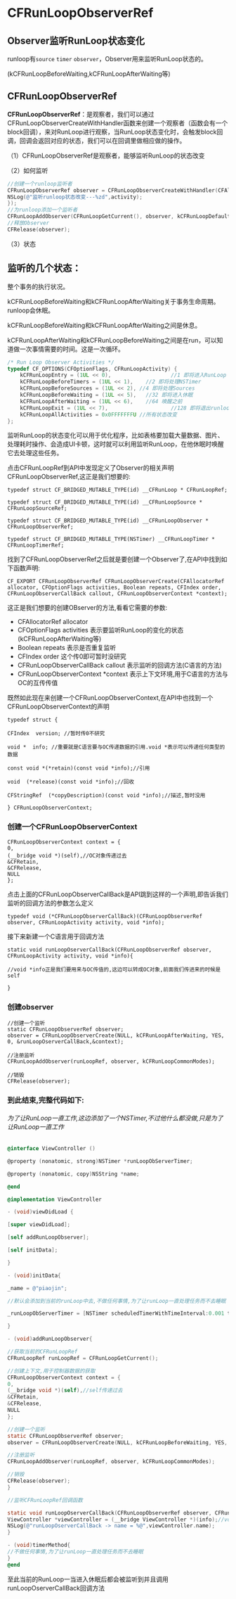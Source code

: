 # CFRunLoopObserverRef

## Observer监听RunLoop状态变化

runloop有`source` `timer` `observer`，Observer用来监听RunLoop状态的。

(kCFRunLoopBeforeWaiting,kCFRunLoopAfterWaiting等)

## CFRunLoopObserverRef

**CFRunLoopObserverRef**：是观察者，我们可以通过CFRunLoopObserverCreateWithHandler函数来创建一个观察者（函数会有一个block回调），来对RunLoop进行观察，当RunLoop状态变化时，会触发block回调，回调会返回对应的状态，我们可以在回调里做相应做的操作。

（1）CFRunLoopObserverRef是观察者，能够监听RunLoop的状态改变

（2）如何监听

```objective-c
//创建一个runloop监听者
CFRunLoopObserverRef observer = CFRunLoopObserverCreateWithHandler(CFAllocatorGetDefault(),kCFRunLoopAllActivities, YES, 0, ^(CFRunLoopObserverRef observer, CFRunLoopActivity activity) {
NSLog(@"监听runloop状态改变---%zd",activity);
});
//为runloop添加一个监听者
CFRunLoopAddObserver(CFRunLoopGetCurrent(), observer, kCFRunLoopDefaultMode);
//释放Observer
CFRelease(observer);
```

（3）状态

## 监听的几个状态：

整个事务的执行状况。

kCFRunLoopBeforeWaiting和kCFRunLoopAfterWaiting关于事务生命周期。runloop会休眠。

kCFRunLoopBeforeWaiting和kCFRunLoopAfterWaiting之间是休息。

kCFRunLoopAfterWaiting和kCFRunLoopBeforeWaiting之间是在run，可以知道做一次事情需要的时间。这是一次循环。

```c
/* Run Loop Observer Activities */
typedef CF_OPTIONS(CFOptionFlags, CFRunLoopActivity) {
    kCFRunLoopEntry = (1UL << 0),					//1 即将进入RunLoop
    kCFRunLoopBeforeTimers = (1UL << 1),	//2 即将处理NSTimer
    kCFRunLoopBeforeSources = (1UL << 2), //4 即将处理Sources
    kCFRunLoopBeforeWaiting = (1UL << 5),	//32 即将进入休眠
    kCFRunLoopAfterWaiting = (1UL << 6),	//64 唤醒之前
    kCFRunLoopExit = (1UL << 7),					//128 即将退出runloop
    kCFRunLoopAllActivities = 0x0FFFFFFFU //所有状态改变
};
```

监听RunLoop的状态变化可以用于优化程序，比如表格要加载大量数据、图片、处理耗时操作、会造成UI卡顿，这时就可以利用监听RunLoop，在他休眠时唤醒它去处理这些任务。

点击CFRunLoopRef到API中发现定义了Observer的相关声明CFRunLoopObserverRef,这正是我们想要的:

```
typedef struct CF_BRIDGED_MUTABLE_TYPE(id) __CFRunLoop * CFRunLoopRef;

typedef struct CF_BRIDGED_MUTABLE_TYPE(id) __CFRunLoopSource * CFRunLoopSourceRef;

typedef struct CF_BRIDGED_MUTABLE_TYPE(id) __CFRunLoopObserver * CFRunLoopObserverRef;

typedef struct CF_BRIDGED_MUTABLE_TYPE(NSTimer) __CFRunLoopTimer * CFRunLoopTimerRef;
```

找到了CFRunLoopObserverRef之后就是要创建一个Observer了,在API中找到如下函数声明:

```
CF_EXPORT CFRunLoopObserverRef CFRunLoopObserverCreate(CFAllocatorRef allocator, CFOptionFlags activities, Boolean repeats, CFIndex order, CFRunLoopObserverCallBack callout, CFRunLoopObserverContext *context);
```

这正是我们想要的创建OBserver的方法,看看它需要的参数:

- CFAllocatorRef allocator 
- CFOptionFlags activities 表示要监听RunLoop的变化的状态(kCFRunLoopAfterWaiting等)
- Boolean repeats 表示是否重复监听
- CFIndex order 这个传0即可暂时没研究
- CFRunLoopObserverCallBack callout 表示监听的回调方法(C语言的方法)
- CFRunLoopObserverContext *context 表示上下文环境,用于C语言的方法与OC的互传传值

既然如此现在来创建一个CFRunLoopObserverContext,在API中也找到一个CFRunLoopObserverContext的声明

```
typedef struct {

CFIndex  version; //暂时传0不研究

void *  info; //重要就是C语言要与OC传递数据的引用.void *表示可以传递任何类型的数据

const void *(*retain)(const void *info);//引用

void  (*release)(const void *info);//回收

CFStringRef  (*copyDescription)(const void *info);//描述,暂时没用

} CFRunLoopObserverContext;
```

### 创建一个CFRunLoopObserverContext

```
CFRunLoopObserverContext context = {
0,
(__bridge void *)(self),//OC对象传递过去
&CFRetain,
&CFRelease,
NULL
};
```

点击上面的CFRunLoopObserverCallBack是API跳到这样的一个声明,即告诉我们监听的回调方法的参数怎么定义

```
typedef void (*CFRunLoopObserverCallBack)(CFRunLoopObserverRef observer, CFRunLoopActivity activity, void *info);
```

接下来新建一个C语言用于回调方法

```
static void runLoopOserverCallBack(CFRunLoopObserverRef observer, CFRunLoopActivity activity, void *info){

//void *info正是我们要用来与OC传值的,这边可以转成OC对象,前面我们传进来的时候是self

}
```

### 创建observer

```
//创建一个监听
static CFRunLoopObserverRef observer;
observer = CFRunLoopObserverCreate(NULL, kCFRunLoopAfterWaiting, YES, 0, &runLoopOserverCallBack,&context);

//注册监听
CFRunLoopAddObserver(runLoopRef, observer, kCFRunLoopCommonModes);

//销毁
CFRelease(observer);
```

### 到此结束,完整代码如下:

###### 为了让RunLoop一直工作,这边添加了一个NSTimer,不过他什么都没做,只是为了让RunLoop一直工作

```objective-c
@interface ViewController ()

@property (nonatomic, strong)NSTimer *runLoopObServerTimer;

@property (nonatomic, copy)NSString *name;

@end

@implementation ViewController

- (void)viewDidLoad {

[super viewDidLoad];

[self addRunLoopObserver];

[self initData];

}

- (void)initData{

_name = @"piaojin";

//默认会添加到当前的runLoop中去,不做任何事情,为了让runLoop一直处理任务而不去睡眠

_runLoopObServerTimer = [NSTimer scheduledTimerWithTimeInterval:0.001 target:self selector:@selector(timerMethod) userInfo:nil repeats:YES];

}

- (void)addRunLoopObserver{

//获取当前的CFRunLoopRef
CFRunLoopRef runLoopRef = CFRunLoopGetCurrent();

//创建上下文,用于控制器数据的获取
CFRunLoopObserverContext context = {
0,
(__bridge void *)(self),//self传递过去
&CFRetain,
&CFRelease,
NULL
};

//创建一个监听
static CFRunLoopObserverRef observer;
observer = CFRunLoopObserverCreate(NULL, kCFRunLoopBeforeWaiting, YES, 0, &runLoopOserverCallBack,&context);

//注册监听
CFRunLoopAddObserver(runLoopRef, observer, kCFRunLoopCommonModes);

//销毁
CFRelease(observer);
}

//监听CFRunLoopRef回调函数

static void runLoopOserverCallBack(CFRunLoopObserverRef observer, CFRunLoopActivity activity, void *info){
ViewController *viewController = (__bridge ViewController *)(info);//void *info即是我们前面传递的self(ViewController)
NSLog(@"runLoopOserverCallBack -> name = %@",viewController.name);
}

- (void)timerMethod{
//不做任何事情,为了让runLoop一直处理任务而不去睡眠
}
@end
```

至此当前的RunLoop一当进入休眠后都会被监听到并且调用runLoopOserverCallBack回调方法